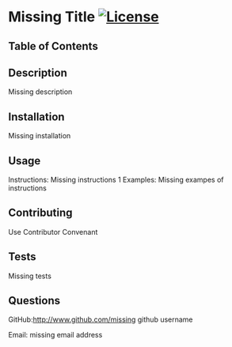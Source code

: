 # Missing Title [![License](https://img.shields.io/badge/License-Apache_2.0-blue.svg)](https://opensource.org/licenses/Apache-2.0)
  
 ## **Table of Contents**
    
  
  
 ## Description 
 Missing description 
  
 ## Installation 
 Missing installation 
  
 ## Usage 
 Instructions: Missing instructions 1 
 Examples: Missing exampes of instructions
  
 ## Contributing 
 Use Contributor Convenant
  
 ## Tests 
 Missing tests
  
 ## Questions 
 GitHub:http://www.github.com/missing github username 
  
 Email: missing email address 
    